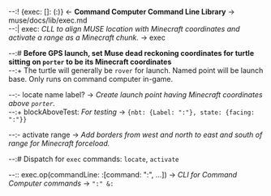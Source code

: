 --:! {exec: []: (:)} <- **Command Computer Command Line Library** -> muse/docs/lib/exec.md    
--:| exec: _CLL to align MUSE location with Minecraft coordinates and activate a range as a Minecraft chunk._ -> exec  

--:# **Before GPS launch, set Muse dead reckoning coordinates for turtle sitting on `porter` to be its Minecraft coordinates**    
--:+ The turtle will generally be `rover` for launch. Named point will be launch base. Only runs on command computer in-game.  

--:- locate name label? -> _Create launch point having Minecraft coordinates above `porter`._    
--:+ blockAboveTest: _For testing_ -> `{nbt: {Label: ":"}, state: {facing: ":"}}`  

--:- activate range -> _Add borders from west and north to east and south of range for Minecraft forceload._  

--:# Dispatch for `exec` commands: `locate`, `activate`  

--:: exec.op(commandLine: :[command: ":", ...]) -> _CLI for Command Computer commands_ -> `":" &:`  